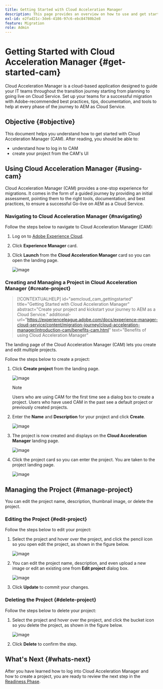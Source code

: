 ```yaml
---
title: Getting Started with Cloud Acceleration Manager
description: This page provides an overview on how to use and get started with Cloud Acceleration Manager.
exl-id: e2fad21c-3de6-4186-97c6-ebc84780b2e8
feature: Migration
role: Admin
---
```

# Getting Started with Cloud Acceleration Manager {#get-started-cam}

Cloud Acceleration Manager is a cloud-based application designed to guide your IT teams throughout the transition journey starting from planning to going live on Cloud Service. Set up your teams for a successful migration with Adobe-recommended best practices, tips, documentation, and tools to help at every phase of the journey to AEM as Cloud Service.

## Objective {#objective}

This document helps you understand how to get started with Cloud Acceleration Manager (CAM). After reading, you should be able to:

* understand how to log in to CAM 
* create your project from the CAM's UI

## Using Cloud Acceleration Manager {#using-cam}

Cloud Acceleration Manager (CAM) provides a one-stop experience for migrations. It comes in the form of a guided journey by providing an initial assessment, pointing them to the right tools, documentation, and best practices, to ensure a successful Go-live on AEM as a Cloud Service.

### Navigating to Cloud Acceleration Manager {#navigating}

Follow the steps below to navigate to Cloud Acceleration Manager (CAM):

1. Log on to [Adobe Experience Cloud](https://experience.adobe.com).

1. Click **Experience Manager** card.

1. Click **Launch** from the **Cloud Acceleration Manager** card so you can open the landing page.

    ![image](/help/journey-migration/cloud-acceleration-manager/assets/cam-1.png)

### Creating and Managing a Project in Cloud Acceleration Manager {#create-project}

>[!CONTEXTUALHELP]
>id="aemcloud_cam_gettingstarted"
>title="Getting Started with Cloud Acceleration Manager"
>abstract="Create your project and kickstart your journey to AEM as a Cloud Service."
>additional-url="https://experienceleague.adobe.com/docs/experience-manager-cloud-service/content/migration-journey/cloud-acceleration-manager/introduction-cam/benefits-cam.html" text="Benefits of using Cloud Acceleration Manager"

The landing page of the Cloud Acceleration Manager (CAM) lets you create and edit multiple projects.

Follow the steps below to create a project:

1. Click **Create project** from the landing page.

   ![image](/help/journey-migration/cloud-acceleration-manager/assets/cam-2.png)

   >[!NOTE]
   >Users who are using CAM for the first time see a dialog box to create a project. Users who have used CAM in the past see a default project or previously created projects.

1. Enter the **Name** and **Description** for your project and click **Create**.

   ![image](/help/journey-migration/cloud-acceleration-manager/assets/cam-3.png)

1. The project is now created and displays on the **Cloud Acceleration Manager** landing page.

   ![image](/help/journey-migration/cloud-acceleration-manager/assets/cam-landing.png)
   
1. Click the project card so you can enter the project. You are taken to the project landing page.

   ![image](/help/journey-migration/cloud-acceleration-manager/assets/cam-5.png)

## Managing the Project {#manage-project}

You can edit the project name, description, thumbnail image, or delete the project.

### Editing the Project {#edit-project}

Follow the steps below to edit your project:

1. Select the project and hover over the project, and click the pencil icon so you open edit the project, as shown in the figure below.

   ![image](/help/journey-migration/cloud-acceleration-manager/assets/cam-4.png)

1. You can edit the project name, description, and even upload a new image or edit an existing one from **Edit project** dialog box.

   ![image](/help/journey-migration/cloud-acceleration-manager/assets/cam-edit.png)

1. Click **Update** to commit your changes.

### Deleting the Project {#delete-project}

Follow the steps below to delete your project:

1. Select the project and hover over the project, and click the bucket icon so you delete the project, as shown in the figure below.

   ![image](/help/journey-migration/cloud-acceleration-manager/assets/cam-4.png)

1. Click **Delete** to confirm the step.

## What's Next {#whats-next}

After you have learned how to log into Cloud Acceleration Manager and how to create a project, you are ready to review the next step in the [Readiness Phase](https://experienceleague.adobe.com/docs/experience-manager-cloud-service/content/migration-journey/cloud-acceleration-manager/using-cam/cam-readiness-phase.html).
